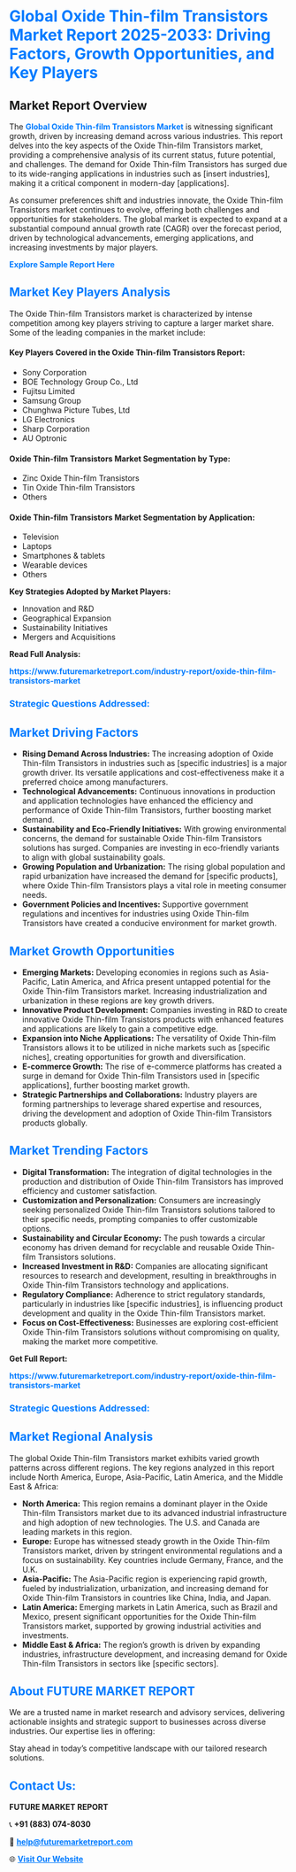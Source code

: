 <h1 style="color: #007BFF;">Global Oxide Thin-film Transistors Market Report 2025-2033: Driving Factors, Growth Opportunities, and Key Players</h1>

<section id="overview">
<h2>Market Report Overview</h2>
<p>The <a href="https://www.futuremarketreport.com/industry-report/oxide-thin-film-transistors-market" style="color: #007BFF; text-decoration: none;"><strong>Global Oxide Thin-film Transistors Market</strong></a> is witnessing significant growth, driven by increasing demand across various industries. This report delves into the key aspects of the Oxide Thin-film Transistors market, providing a comprehensive analysis of its current status, future potential, and challenges. The demand for Oxide Thin-film Transistors has surged due to its wide-ranging applications in industries such as [insert industries], making it a critical component in modern-day [applications].</p>
<p>As consumer preferences shift and industries innovate, the Oxide Thin-film Transistors market continues to evolve, offering both challenges and opportunities for stakeholders. The global market is expected to expand at a substantial compound annual growth rate (CAGR) over the forecast period, driven by technological advancements, emerging applications, and increasing investments by major players.</p>
</section>

<section id="overview">
<p><a href="https://www.futuremarketreport.com/request-sample/reportId=115768" style="color: #007BFF; text-decoration: none;"><strong>Explore Sample Report Here</strong></a></p>
</section>

<section id="key-players">
<h2 style="color: #007BFF;">Market Key Players Analysis</h2>
<p>The Oxide Thin-film Transistors market is characterized by intense competition among key players striving to capture a larger market share. Some of the leading companies in the market include:</p>
<h4>Key Players Covered in the Oxide Thin-film Transistors Report:</h4>
<ul><li>Sony Corporation</li><li>BOE Technology Group Co., Ltd</li><li>Fujitsu Limited</li><li>Samsung Group</li><li>Chunghwa Picture Tubes, Ltd</li><li>LG Electronics</li><li>Sharp Corporation</li><li>AU Optronic</li></ul>
<h4>Oxide Thin-film Transistors Market Segmentation by Type:</h4>
<ul><li>Zinc Oxide Thin-film Transistors</li><li>Tin Oxide Thin-film Transistors</li><li>Others</li></ul>

<h4>Oxide Thin-film Transistors Market Segmentation by Application:</h4>
<ul><li>Television</li><li>Laptops</li><li>Smartphones &amp; tablets</li><li>Wearable devices</li><li>Others</li></ul>
<p><strong>Key Strategies Adopted by Market Players:</strong></p>
<ul>
<li>Innovation and R&D</li>
<li>Geographical Expansion</li>
<li>Sustainability Initiatives</li>
<li>Mergers and Acquisitions</li>
</ul>
</section>

<section>
<p><strong>Read Full Analysis: </strong></p><a href="https://www.futuremarketreport.com/industry-report/oxide-thin-film-transistors-market" style="color: #007BFF; text-decoration: none;"><strong>https://www.futuremarketreport.com/industry-report/oxide-thin-film-transistors-market</strong></a>
<h3 style="color: #007BFF;">Strategic Questions Addressed:</h3>
</section>

<section id="driving-factors">
<h2 style="color: #007BFF;">Market Driving Factors</h2>
<ul>
<li><strong>Rising Demand Across Industries:</strong> The increasing adoption of Oxide Thin-film Transistors in industries such as [specific industries] is a major growth driver. Its versatile applications and cost-effectiveness make it a preferred choice among manufacturers.</li>
<li><strong>Technological Advancements:</strong> Continuous innovations in production and application technologies have enhanced the efficiency and performance of Oxide Thin-film Transistors, further boosting market demand.</li>
<li><strong>Sustainability and Eco-Friendly Initiatives:</strong> With growing environmental concerns, the demand for sustainable Oxide Thin-film Transistors solutions has surged. Companies are investing in eco-friendly variants to align with global sustainability goals.</li>
<li><strong>Growing Population and Urbanization:</strong> The rising global population and rapid urbanization have increased the demand for [specific products], where Oxide Thin-film Transistors plays a vital role in meeting consumer needs.</li>
<li><strong>Government Policies and Incentives:</strong> Supportive government regulations and incentives for industries using Oxide Thin-film Transistors have created a conducive environment for market growth.</li>
</ul>
</section>

<section id="growth-opportunities">
<h2 style="color: #007BFF;">Market Growth Opportunities</h2>
<ul>
<li><strong>Emerging Markets:</strong> Developing economies in regions such as Asia-Pacific, Latin America, and Africa present untapped potential for the Oxide Thin-film Transistors market. Increasing industrialization and urbanization in these regions are key growth drivers.</li>
<li><strong>Innovative Product Development:</strong> Companies investing in R&D to create innovative Oxide Thin-film Transistors products with enhanced features and applications are likely to gain a competitive edge.</li>
<li><strong>Expansion into Niche Applications:</strong> The versatility of Oxide Thin-film Transistors allows it to be utilized in niche markets such as [specific niches], creating opportunities for growth and diversification.</li>
<li><strong>E-commerce Growth:</strong> The rise of e-commerce platforms has created a surge in demand for Oxide Thin-film Transistors used in [specific applications], further boosting market growth.</li>
<li><strong>Strategic Partnerships and Collaborations:</strong> Industry players are forming partnerships to leverage shared expertise and resources, driving the development and adoption of Oxide Thin-film Transistors products globally.</li>
</ul>
</section>

<section id="trending-factors">
<h2 style="color: #007BFF;">Market Trending Factors</h2>
<ul>
<li><strong>Digital Transformation:</strong> The integration of digital technologies in the production and distribution of Oxide Thin-film Transistors has improved efficiency and customer satisfaction.</li>
<li><strong>Customization and Personalization:</strong> Consumers are increasingly seeking personalized Oxide Thin-film Transistors solutions tailored to their specific needs, prompting companies to offer customizable options.</li>
<li><strong>Sustainability and Circular Economy:</strong> The push towards a circular economy has driven demand for recyclable and reusable Oxide Thin-film Transistors solutions.</li>
<li><strong>Increased Investment in R&D:</strong> Companies are allocating significant resources to research and development, resulting in breakthroughs in Oxide Thin-film Transistors technology and applications.</li>
<li><strong>Regulatory Compliance:</strong> Adherence to strict regulatory standards, particularly in industries like [specific industries], is influencing product development and quality in the Oxide Thin-film Transistors market.</li>
<li><strong>Focus on Cost-Effectiveness:</strong> Businesses are exploring cost-efficient Oxide Thin-film Transistors solutions without compromising on quality, making the market more competitive.</li>
</ul>
</section>

<section>
<p><strong>Get Full Report: </strong></p><a href="https://www.futuremarketreport.com/industry-report/oxide-thin-film-transistors-market" style="color: #007BFF; text-decoration: none;"><strong>https://www.futuremarketreport.com/industry-report/oxide-thin-film-transistors-market</strong></a>
<h3 style="color: #007BFF;">Strategic Questions Addressed:</h3>
</section>


<section id="regional-analysis">
<h2 style="color: #007BFF;">Market Regional Analysis</h2>
<p>The global Oxide Thin-film Transistors market exhibits varied growth patterns across different regions. The key regions analyzed in this report include North America, Europe, Asia-Pacific, Latin America, and the Middle East & Africa:</p>
<ul>
<li><strong>North America:</strong> This region remains a dominant player in the Oxide Thin-film Transistors market due to its advanced industrial infrastructure and high adoption of new technologies. The U.S. and Canada are leading markets in this region.</li>
<li><strong>Europe:</strong> Europe has witnessed steady growth in the Oxide Thin-film Transistors market, driven by stringent environmental regulations and a focus on sustainability. Key countries include Germany, France, and the U.K.</li>
<li><strong>Asia-Pacific:</strong> The Asia-Pacific region is experiencing rapid growth, fueled by industrialization, urbanization, and increasing demand for Oxide Thin-film Transistors in countries like China, India, and Japan.</li>
<li><strong>Latin America:</strong> Emerging markets in Latin America, such as Brazil and Mexico, present significant opportunities for the Oxide Thin-film Transistors market, supported by growing industrial activities and investments.</li>
<li><strong>Middle East & Africa:</strong> The region’s growth is driven by expanding industries, infrastructure development, and increasing demand for Oxide Thin-film Transistors in sectors like [specific sectors].</li>
</ul>
</section>

<footer>
<h2 style="color: #007BFF;">About FUTURE MARKET REPORT</h2>
<p>We are a trusted name in market research and advisory services, delivering actionable insights and strategic support to businesses across diverse industries. Our expertise lies in offering:</p>

<p>Stay ahead in today’s competitive landscape with our tailored research solutions.</p>

<h2 style="color: #007BFF;">Contact Us:</h2>
<p><strong>FUTURE MARKET REPORT</strong></p>
<p>📞 <strong>+91 (883) 074-8030</strong></p>
<p>📧 <strong><a href="mailto:help@futuremarketreport.com" style="color: #007BFF;">help@futuremarketreport.com</a></strong></p>
<p>🌐 <strong><a href="https://www.futuremarketreport.com/" style="color: #007BFF;">Visit Our Website</a></strong></p>
</footer>